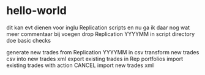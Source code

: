 hello-world
===========
dit kan evt dienen voor inglu Replication scripts
en nu ga ik daar nog wat meer commentaar bij voegen
drop Replication YYYYMM in script directory
doe basic checks

generate new trades from Replication YYYYMM in csv
transform new trades csv into new trades xml
export existing trades in Rep portfolios
import existing trades with action CANCEL
import new trades xml
